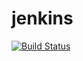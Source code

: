 # jenkins

[![Build Status](https://ngbuild.imanagelabs.dev/buildStatus/icon?job=badgesplugin)](https://ngbuild.imanagelabs.dev/job/badgesplugin/)

